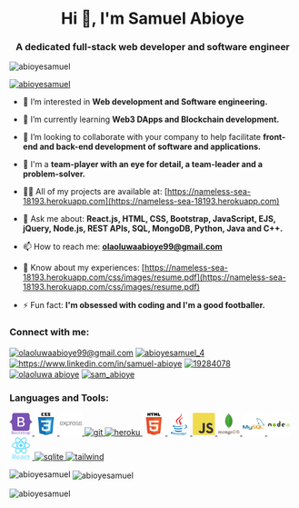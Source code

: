 <h1 align="center">Hi 👋, I'm Samuel Abioye</h1>
<h3 align="center">A dedicated full-stack web developer and software engineer</h3>

<p align="left"> <img src="https://komarev.com/ghpvc/?username=abioyesamuel&label=Profile%20views&color=0e75b6&style=flat" alt="abioyesamuel" /> </p>

<p align="left"> <a href="https://github.com/ryo-ma/github-profile-trophy"><img src="https://github-profile-trophy.vercel.app/?username=abioyesamuel" alt="abioyesamuel" /></a> </p>

- 🔭 I’m interested in **Web development and Software engineering.**

- 🌱 I’m currently learning **Web3 DApps and Blockchain development.**

- 👯 I’m looking to collaborate with your company to help facilitate **front-end and back-end development of software and applications.**

- 🤝 I'm a **team-player with an eye for detail, a team-leader and a problem-solver.**

- 👨‍💻 All of my projects are available at: [https://nameless-sea-18193.herokuapp.com](https://nameless-sea-18193.herokuapp.com)

- 💬 Ask me about: **React.js, HTML, CSS, Bootstrap, JavaScript, EJS, jQuery, Node.js, REST APIs, SQL, MongoDB, Python, Java and C++.**

- 📫 How to reach me: **olaoluwaabioye99@gmail.com**

- 📄 Know about my experiences: [https://nameless-sea-18193.herokuapp.com/css/images/resume.pdf](https://nameless-sea-18193.herokuapp.com/css/images/resume.pdf)

- ⚡ Fun fact: **I'm obsessed with coding and I'm a good footballer.**

<h3 align="left">Connect with me:</h3>
<p align="left">
<a href="https://codepen.io/olaoluwaabioye99@gmail.com" target="blank"><img align="center" src="https://raw.githubusercontent.com/rahuldkjain/github-profile-readme-generator/master/src/images/icons/Social/codepen.svg" alt="olaoluwaabioye99@gmail.com" height="30" width="40" /></a>
<a href="https://twitter.com/abioyesamuel_4" target="blank"><img align="center" src="https://raw.githubusercontent.com/rahuldkjain/github-profile-readme-generator/master/src/images/icons/Social/twitter.svg" alt="abioyesamuel_4" height="30" width="40" /></a>
<a href="https://linkedin.com/in/https://www.linkedin.com/in/samuel-abioye" target="blank"><img align="center" src="https://raw.githubusercontent.com/rahuldkjain/github-profile-readme-generator/master/src/images/icons/Social/linked-in-alt.svg" alt="https://www.linkedin.com/in/samuel-abioye" height="30" width="40" /></a>
<a href="https://stackoverflow.com/users/19284078" target="blank"><img align="center" src="https://raw.githubusercontent.com/rahuldkjain/github-profile-readme-generator/master/src/images/icons/Social/stack-overflow.svg" alt="19284078" height="30" width="40" /></a>
<a href="https://codesandbox.com/olaoluwa abioye" target="blank"><img align="center" src="https://raw.githubusercontent.com/rahuldkjain/github-profile-readme-generator/master/src/images/icons/Social/codesandbox.svg" alt="olaoluwa abioye" height="30" width="40" /></a>
<a href="https://instagram.com/sam_abioye" target="blank"><img align="center" src="https://raw.githubusercontent.com/rahuldkjain/github-profile-readme-generator/master/src/images/icons/Social/instagram.svg" alt="sam_abioye" height="30" width="40" /></a>
</p>

<h3 align="left">Languages and Tools:</h3>
<p align="left"> <a href="https://getbootstrap.com" target="_blank" rel="noreferrer"> <img src="https://raw.githubusercontent.com/devicons/devicon/master/icons/bootstrap/bootstrap-plain-wordmark.svg" alt="bootstrap" width="40" height="40"/> </a> <a href="https://www.w3schools.com/css/" target="_blank" rel="noreferrer"> <img src="https://raw.githubusercontent.com/devicons/devicon/master/icons/css3/css3-original-wordmark.svg" alt="css3" width="40" height="40"/> </a> <a href="https://expressjs.com" target="_blank" rel="noreferrer"> <img src="https://raw.githubusercontent.com/devicons/devicon/master/icons/express/express-original-wordmark.svg" alt="express" width="40" height="40"/> </a> <a href="https://git-scm.com/" target="_blank" rel="noreferrer"> <img src="https://www.vectorlogo.zone/logos/git-scm/git-scm-icon.svg" alt="git" width="40" height="40"/> </a> <a href="https://heroku.com" target="_blank" rel="noreferrer"> <img src="https://www.vectorlogo.zone/logos/heroku/heroku-icon.svg" alt="heroku" width="40" height="40"/> </a> <a href="https://www.w3.org/html/" target="_blank" rel="noreferrer"> <img src="https://raw.githubusercontent.com/devicons/devicon/master/icons/html5/html5-original-wordmark.svg" alt="html5" width="40" height="40"/> </a> <a href="https://www.java.com" target="_blank" rel="noreferrer"> <img src="https://raw.githubusercontent.com/devicons/devicon/master/icons/java/java-original.svg" alt="java" width="40" height="40"/> </a> <a href="https://developer.mozilla.org/en-US/docs/Web/JavaScript" target="_blank" rel="noreferrer"> <img src="https://raw.githubusercontent.com/devicons/devicon/master/icons/javascript/javascript-original.svg" alt="javascript" width="40" height="40"/> </a> <a href="https://www.mongodb.com/" target="_blank" rel="noreferrer"> <img src="https://raw.githubusercontent.com/devicons/devicon/master/icons/mongodb/mongodb-original-wordmark.svg" alt="mongodb" width="40" height="40"/> </a> <a href="https://www.mysql.com/" target="_blank" rel="noreferrer"> <img src="https://raw.githubusercontent.com/devicons/devicon/master/icons/mysql/mysql-original-wordmark.svg" alt="mysql" width="40" height="40"/> </a> <a href="https://nodejs.org" target="_blank" rel="noreferrer"> <img src="https://raw.githubusercontent.com/devicons/devicon/master/icons/nodejs/nodejs-original-wordmark.svg" alt="nodejs" width="40" height="40"/> </a> <a href="https://reactjs.org/" target="_blank" rel="noreferrer"> <img src="https://raw.githubusercontent.com/devicons/devicon/master/icons/react/react-original-wordmark.svg" alt="react" width="40" height="40"/> </a> <a href="https://www.sqlite.org/" target="_blank" rel="noreferrer"> <img src="https://www.vectorlogo.zone/logos/sqlite/sqlite-icon.svg" alt="sqlite" width="40" height="40"/> </a> <a href="https://tailwindcss.com/" target="_blank" rel="noreferrer"> <img src="https://www.vectorlogo.zone/logos/tailwindcss/tailwindcss-icon.svg" alt="tailwind" width="40" height="40"/> </a> </p>

<p><img align="left" src="https://github-readme-stats.vercel.app/api/top-langs?username=abioyesamuel&show_icons=true&locale=en&layout=compact" alt="abioyesamuel" /></p>

<p>&nbsp;<img align="center" src="https://github-readme-stats.vercel.app/api?username=abioyesamuel&show_icons=true&locale=en" alt="abioyesamuel" /></p>

<p><img align="center" src="https://github-readme-streak-stats.herokuapp.com/?user=abioyesamuel&" alt="abioyesamuel" /></p>

